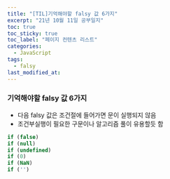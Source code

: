 ```yaml
---
title: "[TIL]기억해야할 falsy 값 6가지"
excerpt: "21년 10월 11일 공부일지"
toc: true
toc_sticky: true
toc_label: "페이지 컨텐츠 리스트"
categories:
  - JavaScript
tags:
  - falsy
last_modified_at:
---
```


### **기억해야할 falsy 값 6가지**

- 다음 falsy 값은 조건절에 들어가면 문이 실행되지 않음
- 조건부실행이 필요한 구문이나 알고리즘 풀이 유용할듯 함

```javascript
if (false)
if (null)
if (undefined)
if (0)
if (NaN)
if ('')
```
